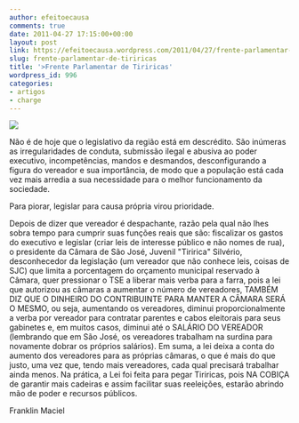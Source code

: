 ```yaml
---
author: efeitoecausa
comments: true
date: 2011-04-27 17:15:00+00:00
layout: post
link: https://efeitoecausa.wordpress.com/2011/04/27/frente-parlamentar-de-tiriricas/
slug: frente-parlamentar-de-tiriricas
title: '>Frente Parlamentar de Tiriricas'
wordpress_id: 996
categories:
- artigos
- charge
---
```


>

[![](http://efeitoecausa.files.wordpress.com/2011/04/juveniltiririca.jpg?w=300)](http://efeitoecausa.files.wordpress.com/2011/04/juveniltiririca.jpg)

  


Não é de hoje que o legislativo da região está em descrédito. São inúmeras as irregularidades de conduta, submissão ilegal e abusiva ao poder executivo, incompetências, mandos e desmandos, desconfigurando a figura do vereador e sua importância, de modo que a população está cada vez mais arredia a sua necessidade para o melhor funcionamento da sociedade.

  


Para piorar, legislar para causa própria virou prioridade.

  


Depois de dizer que vereador é despachante, razão pela qual não lhes sobra tempo para cumprir suas funções reais que são: fiscalizar os gastos do executivo e legislar (criar leis de interesse público e não nomes de rua), o presidente da Câmara de São José, Juvenil "Tiririca" Silvério, desconhecedor da legislação (um vereador que não conhece leis, coisas de SJC) que limita a porcentagem do orçamento municipal reservado à Câmara, quer pressionar o TSE a liberar mais verba para a farra, pois a lei que autorizou as câmaras a aumentar o número de vereadores, TAMBÉM DIZ QUE O DINHEIRO DO CONTRIBUINTE PARA MANTER A CÂMARA SERÁ O MESMO, ou seja, aumentando os vereadores, diminui proporcionalmente a verba por vereador para contratar parentes e cabos eleitorais para seus gabinetes e, em muitos casos, diminui até o SALÁRIO DO VEREADOR (lembrando que em São José, os vereadores trabalham na surdina para novamente dobrar os próprios salários). Em suma, a lei deixa a conta do aumento dos vereadores para as próprias câmaras, o que é mais do que justo, uma vez que, tendo mais vereadores, cada qual precisará trabalhar ainda menos. Na prática, a Lei foi feita para pegar Tiriricas, pois NA COBIÇA de garantir mais cadeiras e assim facilitar suas reeleições, estarão abrindo mão de poder e recursos públicos.

  


Franklin Maciel
